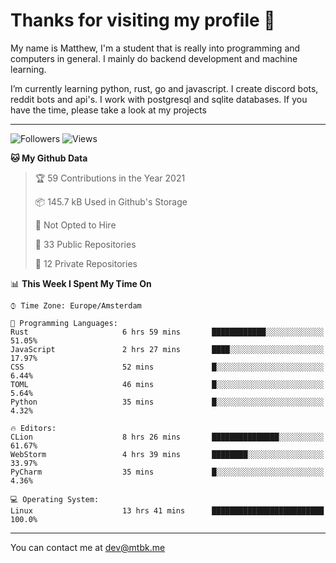 # Thanks for visiting my profile 👋
My name is Matthew, I'm a student that is really into programming and computers in general. I mainly do backend development and machine learning.

I’m currently learning python, rust, go and javascript. I create discord bots, reddit bots and api's. I work with postgresql and sqlite databases. If you have the time, please take a look at my projects

---
![Followers](https://img.shields.io/github/followers/DankDumpster?style=social)
![Views](https://komarev.com/ghpvc/?username=DankDumpster&style=flat-square&color=green)
<!--START_SECTION:waka-->
**🐱 My Github Data** 

> 🏆 59 Contributions in the Year 2021
 > 
> 📦 145.7 kB Used in Github's Storage 
 > 
> 🚫 Not Opted to Hire
 > 
> 📜 33 Public Repositories 
 > 
> 🔑 12 Private Repositories  
 > 
📊 **This Week I Spent My Time On** 

```text
⌚︎ Time Zone: Europe/Amsterdam

💬 Programming Languages: 
Rust                     6 hrs 59 mins       ████████████░░░░░░░░░░░░░   51.05% 
JavaScript               2 hrs 27 mins       ████░░░░░░░░░░░░░░░░░░░░░   17.97% 
CSS                      52 mins             █░░░░░░░░░░░░░░░░░░░░░░░░   6.44% 
TOML                     46 mins             █░░░░░░░░░░░░░░░░░░░░░░░░   5.64% 
Python                   35 mins             █░░░░░░░░░░░░░░░░░░░░░░░░   4.32%

🔥 Editors: 
CLion                    8 hrs 26 mins       ███████████████░░░░░░░░░░   61.67% 
WebStorm                 4 hrs 39 mins       ████████░░░░░░░░░░░░░░░░░   33.97% 
PyCharm                  35 mins             █░░░░░░░░░░░░░░░░░░░░░░░░   4.36%

💻 Operating System: 
Linux                    13 hrs 41 mins      █████████████████████████   100.0%

```


<!--END_SECTION:waka-->
-------

You can contact me at dev@mtbk.me
